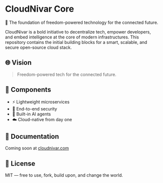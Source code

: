 # CloudNivar Core

🚀 The foundation of freedom-powered technology for the connected future.

CloudNivar is a bold initiative to decentralize tech, empower developers, and embed intelligence at the core of modern infrastructures. This repository contains the initial building blocks for a smart, scalable, and secure open-source cloud stack.

## 🌐 Vision
> Freedom-powered tech for the connected future.

## 🔧 Components
- ⚡ Lightweight microservices
- 🔐 End-to-end security
- 🤖 Built-in AI agents
- ☁️ Cloud-native from day one

## 📘 Documentation
Coming soon at [cloudnivar.com](https://cloudnivar.com)

## 📄 License
MIT — free to use, fork, build upon, and change the world.
